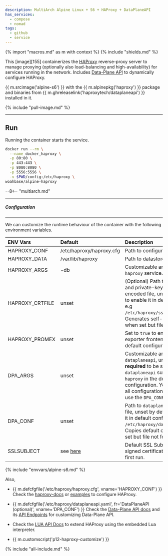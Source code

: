 ```yaml
---
description: MultiArch Alpine Linux + S6 + HAProxy + DataPlaneAPI
has_services:
  - compose
  - nomad
tags:
  - github
  - service
---
```


{% import "macros.md" as m with context %}
{% include "shields.md" %}

This [image][155] containerizes the [HAProxy][1] reverse-proxy
server to manage proxying (optionally also load-balancing and
high-availability) for services running in the network. Includes
[Data-Plane API][2] to dynamically configure HAProxy.

{{ m.srcimage('alpine-s6') }} with the {{ m.alpinepkg('haproxy') }}
package and binaries from {{ m.ghreleaselink('haproxytech/dataplaneapi') }}
installed in it.

{% include "pull-image.md" %}

---
Run
---

Running the container starts the service.

``` sh
docker run --rm \
  --name docker_haproxy \
  -p 80:80 \
  -p 443:443 \
  -p 8080:8080 \
  -p 5556:5556 \
  -v $PWD/config:/etc/haproxy \
woahbase/alpine-haproxy
```

--8<-- "multiarch.md"

---
##### Configuration
---

We can customize the runtime behaviour of the container with the
following environment variables.

| ENV Vars        | Default                  | Description
| :---            | :---                     | :---
| HAPROXY_CONF    | /etc/haproxy/haproxy.cfg | Path to configuration file.
| HAPROXY_DATA    | /var/lib/haproxy         | Path to datastore.
| HAPROXY_ARGS    | -db                      | Customizable arguments passed to `haproxy` service.
| HAPROXY_CRTFILE | unset                    | (Optional) Path to SSL certificate and private-key as one PEM-encoded file, unset by default, set to enable it in default configuration e.g `/etc/haproxy/ssl/certificate.pem`. Generates self-signed certificates when set but file not found.
| HAPROXY_PROMEX  | unset                    | Set to `true` to enable prometheus exporter frontend at port `8405` in default configuration.
| DPA_ARGS        | unset                    | Customizable arguments passed to `dataplaneapi`, unset by default, **required** to be set to start `dataplaneapi` supervised by `haproxy` in the default configuration. You can either pass all configuration options here or use the `DPA_CONF` file (or both).
| DPA_CONF        | unset                    | Path to `dataplaneapi` configuration file, unset by default, set to enable it in default configuration e.g `/etc/haproxy/dataplaneapi.yaml`. Copies default configuration when set but file not found.
| SSLSUBJECT      | see [here](alpine-nginx.md#ssl-subject) | Default SSL Subject for self-signed certificate generation on first run.
{% include "envvars/alpine-s6.md" %}

Also,

* {{ m.defcfgfile('/etc/haproxy/haproxy.cfg', vname='HAPROXY_CONF') }}
  Check the [haproxy-docs][3] or [examples][5] to configure
  HAProxy.

* {{ m.defcfgfile('/etc/haproxy/dataplaneapi.yaml', fr='DataPlaneAPI (optional)', vname='DPA_CONF') }}
  Check the [Data-Plane API docs][4] and its [API Endpoints][8] for
  customizing Data-Plane API.

* Check the [LUA API Docs][9] to extend HAProxy using the embedded
  Lua interpreter.

* {{ m.customscript('p12-haproxy-customize') }}

<!--* Other Links:
  > * [HAProxy Git Repository][6]
  > * [Github Mirror][7] -->

[1]: https://www.haproxy.org/
[2]: https://github.com/haproxytech/dataplaneapi
[3]: https://www.haproxy.com/documentation/
[4]: https://www.haproxy.com/documentation/haproxy-data-plane-api/
[5]: https://github.com/haproxy/haproxy/tree/master/examples
[6]: https://git.haproxy.org/
[7]: https://github.com/haproxy/haproxy
[8]: https://www.haproxy.com/documentation/dataplaneapi/
[9]: https://www.haproxy.com/documentation/haproxy-lua-api/getting-started/introduction/

{% include "all-include.md" %}
